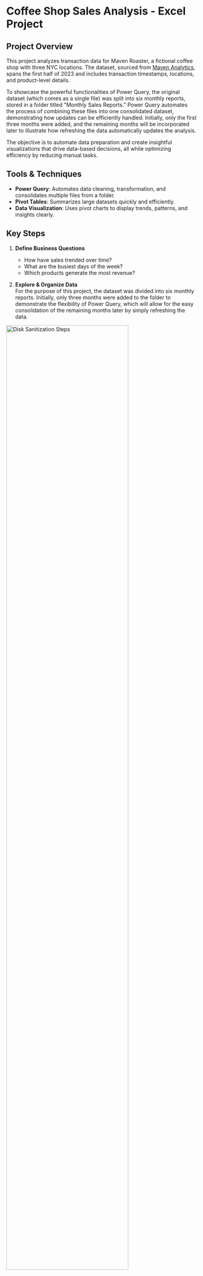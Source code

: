 # Coffee Shop Sales Analysis - Excel Project

## Project Overview
This project analyzes transaction data for Maven Roaster, a fictional coffee shop with three NYC locations. The dataset, sourced from [Maven Analytics](https://mavenanalytics.io/data-playground?order=date_added%2Cdesc&search=coffee%20shop), spans the first half of 2023 and includes transaction timestamps, locations, and product-level details.

To showcase the powerful functionalities of Power Query, the original dataset (which comes as a single file) was split into six monthly reports, stored in a folder titled "Monthly Sales Reports." Power Query automates the process of combining these files into one consolidated dataset, demonstrating how updates can be efficiently handled. Initially, only the first three months were added, and the remaining months will be incorporated later to illustrate how refreshing the data automatically updates the analysis.

The objective is to automate data preparation and create insightful visualizations that drive data-based decisions, all while optimizing efficiency by reducing manual tasks.

## Tools & Techniques
- **Power Query**: Automates data cleaning, transformation, and consolidates multiple files from a folder.
- **Pivot Tables**: Summarizes large datasets quickly and efficiently.
- **Data Visualization**: Uses pivot charts to display trends, patterns, and insights clearly.

## Key Steps
1. **Define Business Questions**  
   - How have sales trended over time?
   - What are the busiest days of the week?
   - Which products generate the most revenue?



2. **Explore & Organize Data**  
   For the purpose of this project, the dataset was divided into six monthly reports. Initially, only three months were added to the folder to demonstrate the flexibility of Power Query, which will allow for the easy consolidation of the remaining months later by simply refreshing the data.

<img src="https://imgur.com/Y7C1SGt.png" height="80%" width="80%" alt="Disk Sanitization Steps"/>

All files for each month are available for download in this repository.


3. **Import and transform the data in Power Query**

   The power query Editor is directly opened from the "Consolidated sales file"
   
   All monthly files are consolidated using Power Query, automating the data preparation for future updates. Key tasks include:
   - Data profiling
   - Cleaning and transformation
  
<img src="https://imgur.com/GvlQbAx.png" height="80%" width="80%" alt="Disk Sanitization Steps"/>

4. **Load the data into the "Consolidated sales file"**

<img src="https://imgur.com/Dl4dtZi.png" height="80%" width="80%" alt="Disk Sanitization Steps"/>

5. **Data Exploration & Analysis with Pivot Tables**  
   Pivot tables were used to explore and analyze the data by:
   - Revenue by month
   - Revenue by product category
   - Transactions by day, hour, and product type
   - KPIs (number of transactions, total revenue, average sales)

<img src="https://imgur.com/2a9pAKV.png" height="80%" width="80%" alt="Disk Sanitization Steps"/>

6. **Data Visualization & Communication**  
   A comprehensive dashboard was created to visually communicate insights and trends, featuring interactive slicers for filtering by store and month.
   You can download the related excel file by clicking on:
[Consolidated sales file](https://github.com/DaCruzEmanuel/ExcelAnalysis_MavenCoffeeShop_Sales_Analysis/blob/main/Consolidated%20sales%20file.xlsx)

Dashboard before updating new month in "Monthly Sales report" Folder (only 3 first months):

<img src="https://imgur.com/8XIoknF.png" height="80%" width="80%" alt="Disk Sanitization Steps"/>


 Dashboard after updating new months in "Monthly Sales report" Folder, and refreshing the data on the "Consolidated Sales file" (all 6 months):

<img src="https://imgur.com/NoquD0y.png" height="80%" width="80%" alt="Disk Sanitization Steps"/>


7. **Final Considerations & Recommendations**
    
The dashboard and visualizations provide several actionable insights, allowing stakeholders to make data-driven decisions for optimizing sales strategies and operations.

   ### Insights:
   - **Revenue Growth**: There is a clear upward trend in revenues over the first semester of 2023, with steady growth observed each month.
   - **Top Revenue-Generating Categories**:  
     - The "Coffee" category is the highest contributor, accounting for 39% of total revenue in the first half of 2023.  
     - "Tea" category follows closely, contributing 29% of the total revenue.
   - **Top-Selling Products**:  
     - The "Barista Espresso" leads as the top revenue-generating product.  
     - However, the most popular product in terms of sales volume is the "Brewed Chai Tea," which received the highest number of orders.
   - **Sales Trends**:  
     - Sales transactions exhibit a similar trend to revenue, with a steady rise over the first semester.  
     - Mondays, Thursdays, and Fridays show the highest sales activity, though there are monthly fluctuations.
     - The busiest hours across all locations are between **8:00 AM and 11:00 AM**.
   - **Store Performance**:  
     - All three store locations are performing relatively well.  
     - However, the store in "Lower Manhattan" recorded slightly lower revenue compared to the other two locations.

   ### Recommendations:
   - **Optimize Operating Hours**:  
     Sales transactions drop significantly after **8:00 PM**, with particularly low activity between **8:00 PM and 9:00 PM** across all stores. For the Lower Manhattan store, this trend begins as early as **7:00 PM**.
     - **Recommendation**: Consider closing all stores by **8:00 PM** to reduce operational costs and improve profit margins.
     
   - **Reinvest in Marketing & Promotions**:  
     Use the resources saved from reducing operating hours to:
     - Promote less popular products to increase demand.
     - Implement targeted campaigns to attract more customers during off-peak hours, particularly at the Lower Manhattan location from **7:00 PM to 8:00 PM**.  
